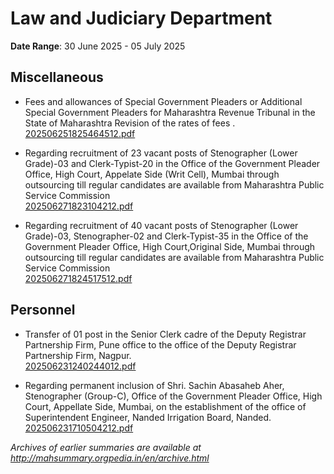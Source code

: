 # Law and Judiciary Department

**Date Range**: 30 June 2025 - 05 July 2025


## Miscellaneous
- Fees and allowances of Special  Government Pleaders or Additional Special  Government Pleaders for Maharashtra Revenue Tribunal in the State of Maharashtra  Revision of the rates of fees .\
  [202506251825464512.pdf](https://gr.maharashtra.gov.in/Site/Upload/Government%20Resolutions/English/202506251825464512.pdf)

- Regarding recruitment of 23 vacant posts of Stenographer (Lower Grade)-03 and Clerk-Typist-20 in the Office of the Government Pleader Office, High Court, Appelate Side (Writ Cell), Mumbai through outsourcing till regular candidates are available from Maharashtra Public Service Commission\
  [202506271823104212.pdf](https://gr.maharashtra.gov.in/Site/Upload/Government%20Resolutions/English/202506271823104212.pdf)

- Regarding recruitment of 40 vacant posts of Stenographer (Lower Grade)-03, Stenographer-02 and Clerk-Typist-35 in the Office of the Government Pleader Office, High Court,Original Side, Mumbai through outsourcing till regular candidates are available from Maharashtra Public Service Commission\
  [202506271824517512.pdf](https://gr.maharashtra.gov.in/Site/Upload/Government%20Resolutions/English/202506271824517512.pdf)

## Personnel
- Transfer of 01 post in the Senior Clerk cadre of the Deputy Registrar Partnership Firm, Pune office to the office of the Deputy Registrar Partnership Firm, Nagpur.\
  [202506231240244012.pdf](https://gr.maharashtra.gov.in/Site/Upload/Government%20Resolutions/English/202506231240244012.pdf)

- Regarding permanent inclusion of Shri. Sachin Abasaheb Aher, Stenographer (Group-C), Office of the Government Pleader Office, High Court, Appellate Side, Mumbai, on the establishment of the office of Superintendent Engineer, Nanded Irrigation Board, Nanded.\
  [202506231710504212.pdf](https://gr.maharashtra.gov.in/Site/Upload/Government%20Resolutions/English/202506231710504212.pdf)


*Archives of earlier summaries are available at http://mahsummary.orgpedia.in/en/archive.html*